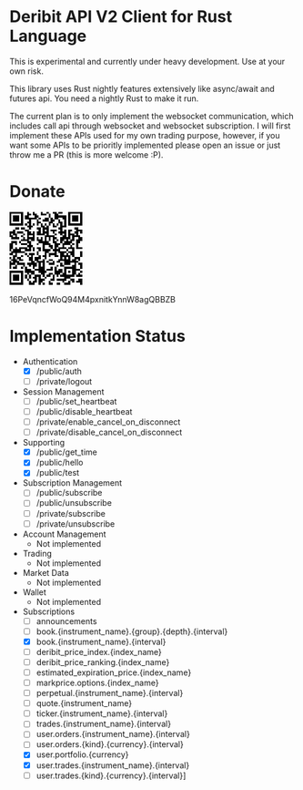 Deribit API V2 Client for Rust Language
=================

This is experimental and currently under heavy development. Use at your own risk.

This library uses Rust nightly features extensively like async/await and futures api. You need a nightly Rust to make it run.

The current plan is to only implement the websocket communication, which includes call api through websocket 
and websocket subscription. I will first implement these APIs used for my own trading purpose, however, if you want some APIs 
to be prioritly implemented please open an issue or just throw me a PR (this is more welcome :P).

# Donate

![donationqr](assets/donationqr.png)

16PeVqncfWoQ94M4pxnitkYnnW8agQBBZB

# Implementation Status

- Authentication
    - [x] /public/auth
    - [ ] /private/logout
- Session Management
    - [ ] /public/set_heartbeat
    - [ ] /public/disable_heartbeat
    - [ ] /private/enable_cancel_on_disconnect
    - [ ] /private/disable_cancel_on_disconnect
- Supporting
    - [x] /public/get_time
    - [x] /public/hello
    - [x] /public/test
- Subscription Management
    - [ ] /public/subscribe
    - [ ] /public/unsubscribe
    - [ ] /private/subscribe
    - [ ] /private/unsubscribe
- Account Management
    - Not implemented
- Trading
    - Not implemented
- Market Data
    - Not implemented
- Wallet
    - Not implemented
- Subscriptions
    - [ ] announcements
    - [ ] book.{instrument_name}.{group}.{depth}.{interval}
    - [x] book.{instrument_name}.{interval}
    - [ ] deribit_price_index.{index_name}
    - [ ] deribit_price_ranking.{index_name}
    - [ ] estimated_expiration_price.{index_name}
    - [ ] markprice.options.{index_name}
    - [ ] perpetual.{instrument_name}.{interval}
    - [ ] quote.{instrument_name}
    - [ ] ticker.{instrument_name}.{interval}
    - [ ] trades.{instrument_name}.{interval}
    - [ ] user.orders.{instrument_name}.{interval}
    - [ ] user.orders.{kind}.{currency}.{interval}
    - [x] user.portfolio.{currency}
    - [x] user.trades.{instrument_name}.{interval}
    - [ ] user.trades.{kind}.{currency}.{interval}]